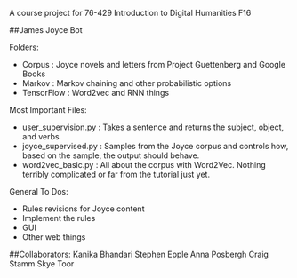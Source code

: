 A course project for 76-429 Introduction to Digital Humanities F16

##James Joyce Bot

Folders: 
* Corpus : Joyce novels and letters from Project Guettenberg and Google Books
* Markov : Markov chaining and other probabilistic options
* TensorFlow : Word2vec and RNN things


Most Important Files: 
* user_supervision.py : Takes a sentence and returns the subject, object, and verbs
* joyce_supervised.py : Samples from the Joyce corpus and controls how, based on the sample, the output should behave. 
* word2vec_basic.py : All about the corpus with Word2Vec. Nothing terribly complicated or far from the tutorial just yet.  

General To Dos: 
* Rules revisions for Joyce content
* Implement the rules
* GUI
* Other web things

##Collaborators: 
Kanika Bhandari
Stephen Epple
Anna Posbergh
Craig Stamm
Skye Toor
